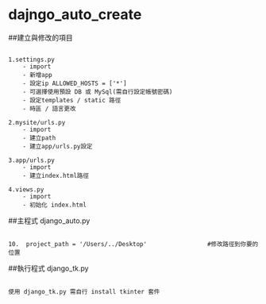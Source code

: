 # dajngo_auto_create

##建立與修改的項目
```

1.settings.py
	- import
	- 新增app
	- 設定ip ALLOWED_HOSTS = ['*']
	- 可選擇使用預設 DB 或 MySql(需自行設定帳號密碼) 
	- 設定templates / static 路徑
	- 時區 / 語言更改

2.mysite/urls.py
	- import
	- 建立path
	- 建立app/urls.py設定

3.app/urls.py
	- import
	- 建立index.html路徑

4.views.py
	- import
	- 初始化 index.html

```

##主程式 django_auto.py

```

10.  project_path = '/Users/../Desktop'                 #修改路徑到你要的位置

```

##執行程式 django_tk.py
```

使用 django_tk.py 需自行 install tkinter 套件

```
